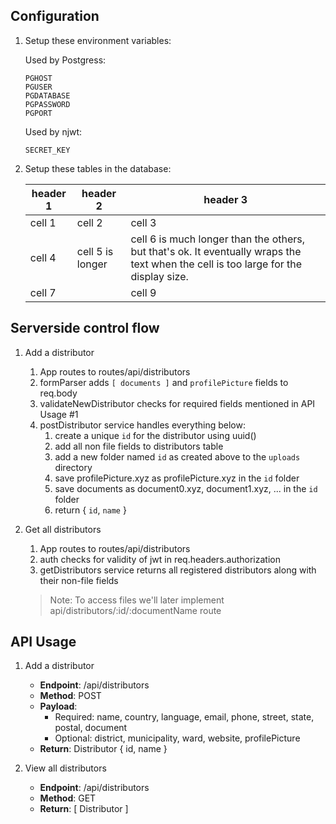 ## Configuration

1. Setup these environment variables:

    Used by Postgress:
    ```
    PGHOST
    PGUSER
    PGDATABASE
    PGPASSWORD
    PGPORT
    ```

    Used by njwt:
    ```
    SECRET_KEY
    ```

2. Setup these tables in the database:

    | header 1 | header 2 | header 3 |
    | ---      |  ------  |----------|
    | cell 1   | cell 2   | cell 3   |
    | cell 4 | cell 5 is longer | cell 6 is much longer than the others, but that's ok. It eventually wraps the text when the cell is too large for the display size. |
    | cell 7   |          | cell 9   |


## Serverside control flow
1. Add a distributor

    1. App routes to routes/api/distributors
    2. formParser adds ```[ documents ]``` and ```profilePicture``` fields to req.body
    3. validateNewDistributor checks for required fields mentioned in API Usage #1
    4. postDistributor service handles everything below:
        1. create a unique ```id``` for the distributor using uuid()
        2. add all non file fields to distributors table
        3. add a new folder named ```id``` as created above to the ```uploads``` directory
        4. save profilePicture.xyz as profilePicture.xyz in the ```id``` folder
        5. save documents as document0.xyz, document1.xyz, ... in the ```id``` folder
        6. return { ```id```, ```name``` }
2. Get all distributors

    1. App routes to routes/api/distributors
    2. auth checks for validity of jwt in req.headers.authorization
    3. getDistributors service returns all registered distributors along with their non-file fields
    
    > Note: To access files we'll later implement api/distributors/:id/:documentName route

## API Usage

1. Add a distributor
    * **Endpoint**: /api/distributors
    * **Method**: POST
    * **Payload**:
        * Required: name, country, language, email, phone, street, state, postal, document
        * Optional: district, municipality, ward, website, profilePicture
    * **Return**: Distributor { id, name }

2. View all distributors
    * **Endpoint**: /api/distributors
    * **Method**: GET
    * **Return**: [ Distributor ]